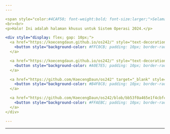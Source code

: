 ```yaml
---
---

<span style="color:#4CAF50; font-weight:bold; font-size:larger;">Selamat datang di Halaman Sistem Operasi Saya!</span>
<br><br>
<p>Halo! Ini adalah halaman khusus untuk Sistem Operasi 2024.</p>

<div style="display: flex; gap: 10px;">
  <a href="https://koecengdaun.github.io/os242/" style="text-decoration:none;">
    <button style="background-color: #FFC0CB; padding: 10px; border-radius: 8px;">🏠 Beranda</button>
  </a>

  <a href="https://koecengdaun.github.io/os242/" style="text-decoration:none;">
    <button style="background-color: #A0E7E5; padding: 10px; border-radius: 8px;">🔗 Tautan</button>
  </a>

  <a href="https://github.com/KoecengDaun/os242" target="_blank" style="text-decoration:none;">
    <button style="background-color: #B4F8C8; padding: 10px; border-radius: 8px;">🔗 GitHub</button>
  </a>

  <a href="https://github.com/KoecengDaun/os242/blob/bb53f0a465e1f4cbfcf7132d2a384ac172838c32/TXT/mylog.txt" target="_blank" style="text-decoration:none;">
    <button style="background-color: #FFAEBC; padding: 10px; border-radius: 8px;">📝 Log Saya</button>
  </a>
</div>

---
```

---

